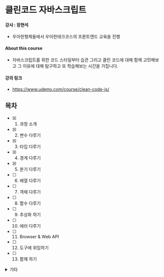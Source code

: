 # 클린코드 자바스크립트

#### 강사 : 장현석

- 우아한형제들에서 우아한테크코스의 프론트엔드 교육을 진행

#### About this course

- 자바스크립트를 위한 코드 스타일부터 습관 그리고 클린 코드에 대해 함께 고민해보고 그 이유에 대해 탐구하고 또 학습해보는 시간을 가집니다.

#### 강의 링크

- https://www.udemy.com/course/clean-code-js/

## 목차

- [x] 1. 과정 소개
- [x] 2. 변수 다루기
- [x] 3. 타입 다루기
- [x] 4. 경계 다루기
- [x] 5. 분기 다루기
- [ ] 6. 배열 다루기
- [ ] 7. 객체 다루기
- [ ] 8. 함수 다루기
- [ ] 9. 추상화 하기
- [ ] 10. 에러 다루기
- [ ] 11. Browser & Web API
- [ ] 12. 도구에 위임하기
- [ ] 13. 함께 하기

<details>
<summary>기타</summary>

- vscode extension : Quakka.js
  - console.log 등 결과값 미리 표시

</details>
